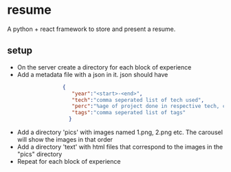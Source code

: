 # resume
A python + react framework to store and present a resume.

## setup
* On the server create a directory for each block of experience
* Add a metadata file with a json in it.
  json should have 
```json
                  { 
                     "year":"<start>-<end>", 
                     "tech":"comma seperated list of tech used",
                     "perc":"%age of project done in respective tech, comma seperated list of numbers",
                     "tags":"comma seperated list of tags"
                    }
```
* Add a directory 'pics' with images named 1.png, 2.png etc. The carousel will show the images in that order
* Add a directory 'text' with html files that correspond to the images in the "pics" directory
* Repeat for each block of experience
